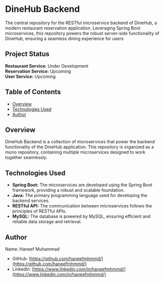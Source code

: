 # DineHub Backend

The central repository for the RESTful microservice backend of DineHub, a modern restaurant reservation application. Leveraging Spring Boot microservices, this repository powers the robust server-side functionality of DineHub, ensuring a seamless dining experience for users

## Project Status
**Restaurant Service:** Under Development<br/>
**Reservation Service:** Upcoming<br/>
**User Service:** Upcoming<br/>

## Table of Contents

- [Overview](#overview)
- [Technologies Used](#technologies-used)
- [Author](#author)

## Overview

DineHub Backend is a collection of microservices that power the backend functionality of the DineHub application. This repository is organized as a mono repository, containing multiple microservices designed to work together seamlessly.

## Technologies Used

- **Spring Boot:** The microservices are developed using the Spring Boot framework, providing a robust and scalable foundation.
- **Java:** The primary programming language used for developing the backend services.
- **RESTful API:** The communication between microservices follows the principles of RESTful APIs.
- **MySQL:** The database is powered by MySQL, ensuring efficient and reliable data storage and retrieval.

## Author

Name: Haneef Muhammad
- GitHub: [https://github.com/haneefmhmmd/](https://github.com/haneefmhmmd/)
- LinkedIn: [https://www.linkedin.com/in/haneefmhmmd/](https://www.linkedin.com/in/haneefmhmmd/)
